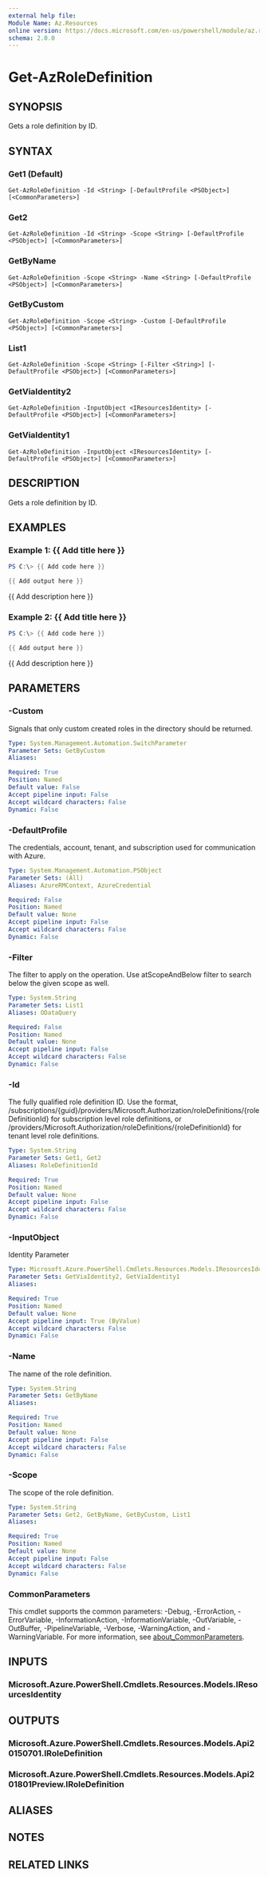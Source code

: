 ```yaml
---
external help file:
Module Name: Az.Resources
online version: https://docs.microsoft.com/en-us/powershell/module/az.resources/get-azroledefinition
schema: 2.0.0
---
```


# Get-AzRoleDefinition

## SYNOPSIS
Gets a role definition by ID.

## SYNTAX

### Get1 (Default)
```
Get-AzRoleDefinition -Id <String> [-DefaultProfile <PSObject>] [<CommonParameters>]
```

### Get2
```
Get-AzRoleDefinition -Id <String> -Scope <String> [-DefaultProfile <PSObject>] [<CommonParameters>]
```

### GetByName
```
Get-AzRoleDefinition -Scope <String> -Name <String> [-DefaultProfile <PSObject>] [<CommonParameters>]
```

### GetByCustom
```
Get-AzRoleDefinition -Scope <String> -Custom [-DefaultProfile <PSObject>] [<CommonParameters>]
```

### List1
```
Get-AzRoleDefinition -Scope <String> [-Filter <String>] [-DefaultProfile <PSObject>] [<CommonParameters>]
```

### GetViaIdentity2
```
Get-AzRoleDefinition -InputObject <IResourcesIdentity> [-DefaultProfile <PSObject>] [<CommonParameters>]
```

### GetViaIdentity1
```
Get-AzRoleDefinition -InputObject <IResourcesIdentity> [-DefaultProfile <PSObject>] [<CommonParameters>]
```

## DESCRIPTION
Gets a role definition by ID.

## EXAMPLES

### Example 1: {{ Add title here }}
```powershell
PS C:\> {{ Add code here }}

{{ Add output here }}
```

{{ Add description here }}

### Example 2: {{ Add title here }}
```powershell
PS C:\> {{ Add code here }}

{{ Add output here }}
```

{{ Add description here }}

## PARAMETERS

### -Custom
Signals that only custom created roles in the directory should be returned.

```yaml
Type: System.Management.Automation.SwitchParameter
Parameter Sets: GetByCustom
Aliases:

Required: True
Position: Named
Default value: False
Accept pipeline input: False
Accept wildcard characters: False
Dynamic: False
```

### -DefaultProfile
The credentials, account, tenant, and subscription used for communication with Azure.

```yaml
Type: System.Management.Automation.PSObject
Parameter Sets: (All)
Aliases: AzureRMContext, AzureCredential

Required: False
Position: Named
Default value: None
Accept pipeline input: False
Accept wildcard characters: False
Dynamic: False
```

### -Filter
The filter to apply on the operation.
Use atScopeAndBelow filter to search below the given scope as well.

```yaml
Type: System.String
Parameter Sets: List1
Aliases: ODataQuery

Required: False
Position: Named
Default value: None
Accept pipeline input: False
Accept wildcard characters: False
Dynamic: False
```

### -Id
The fully qualified role definition ID.
Use the format, /subscriptions/{guid}/providers/Microsoft.Authorization/roleDefinitions/{roleDefinitionId} for subscription level role definitions, or /providers/Microsoft.Authorization/roleDefinitions/{roleDefinitionId} for tenant level role definitions.

```yaml
Type: System.String
Parameter Sets: Get1, Get2
Aliases: RoleDefinitionId

Required: True
Position: Named
Default value: None
Accept pipeline input: False
Accept wildcard characters: False
Dynamic: False
```

### -InputObject
Identity Parameter

```yaml
Type: Microsoft.Azure.PowerShell.Cmdlets.Resources.Models.IResourcesIdentity
Parameter Sets: GetViaIdentity2, GetViaIdentity1
Aliases:

Required: True
Position: Named
Default value: None
Accept pipeline input: True (ByValue)
Accept wildcard characters: False
Dynamic: False
```

### -Name
The name of the role definition.

```yaml
Type: System.String
Parameter Sets: GetByName
Aliases:

Required: True
Position: Named
Default value: None
Accept pipeline input: False
Accept wildcard characters: False
Dynamic: False
```

### -Scope
The scope of the role definition.

```yaml
Type: System.String
Parameter Sets: Get2, GetByName, GetByCustom, List1
Aliases:

Required: True
Position: Named
Default value: None
Accept pipeline input: False
Accept wildcard characters: False
Dynamic: False
```

### CommonParameters
This cmdlet supports the common parameters: -Debug, -ErrorAction, -ErrorVariable, -InformationAction, -InformationVariable, -OutVariable, -OutBuffer, -PipelineVariable, -Verbose, -WarningAction, and -WarningVariable. For more information, see [about_CommonParameters](http://go.microsoft.com/fwlink/?LinkID=113216).

## INPUTS

### Microsoft.Azure.PowerShell.Cmdlets.Resources.Models.IResourcesIdentity

## OUTPUTS

### Microsoft.Azure.PowerShell.Cmdlets.Resources.Models.Api20150701.IRoleDefinition

### Microsoft.Azure.PowerShell.Cmdlets.Resources.Models.Api201801Preview.IRoleDefinition

## ALIASES

## NOTES

## RELATED LINKS

